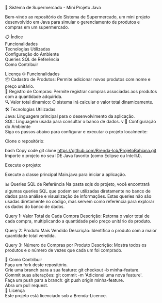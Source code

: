 🛒 Sistema de Supermercado - Mini Projeto Java

Bem-vindo ao repositório do Sistema de Supermercado, um mini projeto desenvolvido em Java para simular o gerenciamento de produtos e compras em um supermercado.

📋 Índice <br>
Funcionalidades <br>
Tecnologias Utilizadas <br>
Configuração do Ambiente <br>
Queries SQL de Referência <br>
Como Contribuir

Licença
⚙️ Funcionalidades <br>
📦 Cadastro de Produtos: Permite adicionar novos produtos com nome e preço unitário. <br>
🛒 Registro de Compras: Permite registrar compras associadas aos produtos com a quantidade adquirida. <br>
🔍 Valor total dinamico: O sistema irá calcular o valor total dinamicamente. <br>
🛠️ Tecnologias Utilizadas <br>
Java: Linguagem principal para o desenvolvimento da aplicação. <br>
SQL: Linguagem usada para consultar o banco de dados. v
🚀 Configuração do Ambiente <br>
Siga os passos abaixo para configurar e executar o projeto localmente: <br>

Clone o repositório: <br>

bash
Copy code
git clone https://github.com/Brenda-lob/ProjetoBahiana.git
Importe o projeto no seu IDE Java favorito (como Eclipse ou IntelliJ).

Execute o projeto:

Execute a classe principal Main.java para iniciar a aplicação.

📊 Queries SQL de Referência
Na pasta sqls do projeto, você encontrará algumas queries SQL que podem ser utilizadas diretamente no banco de dados para análise e visualização de informações. Estas queries não são usadas diretamente no código, mas servem como referência para explorar os dados do banco de dados.

Query 1: Valor Total de Cada Compra
Descrição: Retorna o valor total de cada compra, multiplicando a quantidade pelo preço unitário do produto.

Query 2: Produto Mais Vendido
Descrição: Identifica o produto com a maior quantidade total vendida.

Query 3: Número de Compras por Produto
Descrição: Mostra todos os produtos e o número de vezes que cada um foi comprado.

🤝 Como Contribuir<br>
Faça um fork deste repositório.<br>
Crie uma branch para a sua feature: git checkout -b minha-feature.<br>
Commit suas alterações: git commit -m 'Adicionei uma nova feature'.<br>
Faça um push para a branch: git push origin minha-feature.<br>
Abra um pull request.<br>
📝 Licença<br>
Este projeto está licenciado sob a Brenda-Licence.

